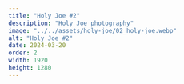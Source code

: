 ```yaml
---
title: "Holy Joe #2"
description: "Holy Joe photography"
image: "../../assets/holy-joe/02_holy-joe.webp"
alt: "Holy Joe #2"
date: 2024-03-20
order: 2
width: 1920
height: 1280
---
```

